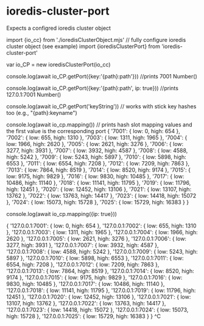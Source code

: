 # ioredis-cluster-port

Expects a configred ioredis cluster object

import {io_cc} from './ioredisClusterObject.mjs' // fully configure ioredis cluster object (see example)
import {ioredisClusterPort} from 'ioredis-cluster-port'

var io_CP = new ioredisClusterPort(io_cc)

console.log(await io_CP.getPort({key:'{path}:path'}))
//prints 7001 Number()

console.log(await io_CP.getPort({key:'{path}:path', ip: true}))
//prints 127.0.1:7001 Number()

console.log(await io_CP.getPort('keyString')) // works with stick key hashes too (e.g., "{path}:keyname")


console.log(await io_cp.mapping())
// prints hash slot mapping values and the first value is the corresponding port
{
  '7001': { low: 0, high: 654 },
  '7002': { low: 655, high: 1310 },
  '7003': { low: 1311, high: 1965 },
  '7004': { low: 1966, high: 2620 },
  '7005': { low: 2621, high: 3276 },
  '7006': { low: 3277, high: 3931 },
  '7007': { low: 3932, high: 4587 },
  '7008': { low: 4588, high: 5242 },
  '7009': { low: 5243, high: 5897 },
  '7010': { low: 5898, high: 6553 },
  '7011': { low: 6554, high: 7208 },
  '7012': { low: 7209, high: 7863 },
  '7013': { low: 7864, high: 8519 },
  '7014': { low: 8520, high: 9174 },
  '7015': { low: 9175, high: 9829 },
  '7016': { low: 9830, high: 10485 },
  '7017': { low: 10486, high: 11140 },
  '7018': { low: 11141, high: 11795 },
  '7019': { low: 11796, high: 12451 },
  '7020': { low: 12452, high: 13106 },
  '7021': { low: 13107, high: 13762 },
  '7022': { low: 13763, high: 14417 },
  '7023': { low: 14418, high: 15072 },
  '7024': { low: 15073, high: 15728 },
  '7025': { low: 15729, high: 16383 }
}


console.log(await io_cp.mapping({ip: true}))

{
  '127.0.0.1:7001': { low: 0, high: 654 },
  '127.0.0.1:7002': { low: 655, high: 1310 },
  '127.0.0.1:7003': { low: 1311, high: 1965 },
  '127.0.0.1:7004': { low: 1966, high: 2620 },
  '127.0.0.1:7005': { low: 2621, high: 3276 },
  '127.0.0.1:7006': { low: 3277, high: 3931 },
  '127.0.0.1:7007': { low: 3932, high: 4587 },
  '127.0.0.1:7008': { low: 4588, high: 5242 },
  '127.0.0.1:7009': { low: 5243, high: 5897 },
  '127.0.0.1:7010': { low: 5898, high: 6553 },
  '127.0.0.1:7011': { low: 6554, high: 7208 },
  '127.0.0.1:7012': { low: 7209, high: 7863 },
  '127.0.0.1:7013': { low: 7864, high: 8519 },
  '127.0.0.1:7014': { low: 8520, high: 9174 },
  '127.0.0.1:7015': { low: 9175, high: 9829 },
  '127.0.0.1:7016': { low: 9830, high: 10485 },
  '127.0.0.1:7017': { low: 10486, high: 11140 },
  '127.0.0.1:7018': { low: 11141, high: 11795 },
  '127.0.0.1:7019': { low: 11796, high: 12451 },
  '127.0.0.1:7020': { low: 12452, high: 13106 },
  '127.0.0.1:7021': { low: 13107, high: 13762 },
  '127.0.0.1:7022': { low: 13763, high: 14417 },
  '127.0.0.1:7023': { low: 14418, high: 15072 },
  '127.0.0.1:7024': { low: 15073, high: 15728 },
  '127.0.0.1:7025': { low: 15729, high: 16383 }
}
^C